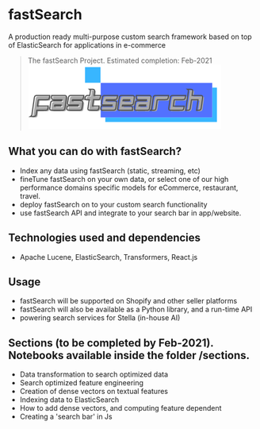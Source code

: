 # fastSearch
A production ready multi-purpose custom search framework based on top of ElasticSearch for applications in e-commerce

> The fastSearch Project. Estimated completion: Feb-2021
![fastSearch](./data/fastSearchLogo.png)

## What you can do with fastSearch?
- Index any data using fastSearch (static, streaming, etc) 
- fineTune fastSearch on your own data, or select one of our high performance domains specific models for eCommerce, restaurant, travel.
- deploy fastSearch on to your custom search functionality
- use fastSearch API and integrate to your search bar in app/website. 

## Technologies used and dependencies
- Apache Lucene, ElasticSearch, Transformers, React.js

## Usage
- fastSearch will be supported on Shopify and other seller platforms  
- fastSearch will also be available as a Python library, and a run-time API
- powering search services for Stella (in-house AI)

## Sections (to be completed by Feb-2021). Notebooks available inside the folder /sections.
- Data transformation to search optimized data
- Search optimized feature engineering
- Creation of dense vectors on textual features 
- Indexing data to ElasticSearch
- How to add dense vectors, and computing feature dependent 
- Creating a 'search bar' in Js

